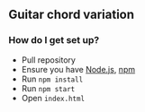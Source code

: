 ## Guitar chord variation

### How do I get set up?

- Pull repository
- Ensure you have [Node.js](https://nodejs.org/en/), [npm](https://www.npmjs.com/)
- Run `npm install`
- Run `npm start`
- Open `index.html`
